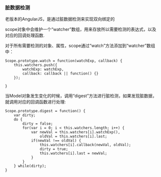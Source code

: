
### 脏数据检测

老版本的AngularJS，是通过脏数据检测来实现双向绑定的

scope对象中会维护一个“watcher”数组，用来存放所以需要检测的表达式，以及对应的回调处理函数.

对于所有需要检测的对象、属性，scope通过“watch”方法添加到“watcher”数组中：

```
Scope.prototype.watch = function(watchExp, callback) {
    this.watchers.push({
        watchExp: watchExp,
        callback: callback || function() {}
    });

}
```

当Model对象发生变化的时候，调用“digest”方法进行脏检测，如果发现脏数据，就调用对应的回调函数进行处理:

```
Scope.prototype.digest = function() {
    var dirty;
    do { 
        dirty = false;
        for(var i = 0; i < this.watchers.length; i++) {
            var newVal = this.watchers[i].watchExp(),
                oldVal = this.watchers[i].last;
            if(newVal !== oldVal) {
                this.watchers[i].callback(newVal, oldVal);
                dirty = true;
                this.watchers[i].last = newVal;
            }
        }
    } while(dirty);
}
```